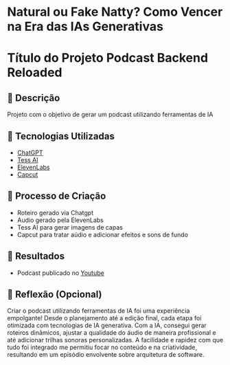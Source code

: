 # Natural ou Fake Natty? Como Vencer na Era das IAs Generativas

# Título do Projeto Podcast Backend Reloaded

## 📒 Descrição
Projeto com o objetivo de gerar um podcast utilizando ferramentas de IA

## 🤖 Tecnologias Utilizadas
- [ChatGPT](https://chat.openai.com/) 
- [Tess AI](https://pareto.io/pt-br/tess-ai/)
- [ElevenLabs](https://beta.elevenlabs.io/)
- [Capcut](https://www.capcut.com/pt-br/)

## 🧐 Processo de Criação
- Roteiro gerado via Chatgpt
- Audio gerado pela ElevenLabs
- Tess AI para gerar imagens de capas
- Capcut para tratar aúdio e adicionar efeitos e sons de fundo

## 🚀 Resultados
- Podcast publicado no [Youtube](https://www.youtube.com/watch?v=2qekH0OVRD0)

## 💭 Reflexão (Opcional)
Criar o podcast utilizando ferramentas de IA foi uma experiência empolgante! Desde o planejamento até a edição final, cada etapa foi otimizada com tecnologias de IA generativa. Com a IA, consegui gerar roteiros dinâmicos, ajustar a qualidade do áudio de maneira profissional e até adicionar trilhas sonoras personalizadas. A facilidade e rapidez com que tudo foi integrado me permitiu focar no conteúdo e na criatividade, resultando em um episódio envolvente sobre arquitetura de software.

